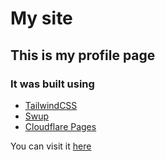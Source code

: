 # My site
## This is my profile page
### It was built using
- [TailwindCSS](https://tailwindcss.com/) 
- [Swup](https://swup.js.org/)
- [Cloudflare Pages](https://pages.cloudflare.com/)

You can visit it [here](https://petar.tk/)
